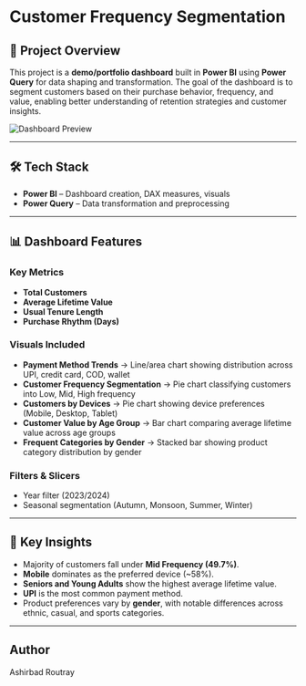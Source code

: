 # Customer Frequency Segmentation

## 📌 Project Overview

This project is a **demo/portfolio dashboard** built in **Power BI** using **Power Query** for data shaping and transformation. The goal of the dashboard is to segment customers based on their purchase behavior, frequency, and value, enabling better understanding of retention strategies and customer insights.

![Dashboard Preview](https://i.ibb.co/BVVnvh6M/Screenshot-2025-09-18-165753.png)



---

## 🛠️ Tech Stack

* **Power BI** – Dashboard creation, DAX measures, visuals
* **Power Query** – Data transformation and preprocessing

---

## 📊 Dashboard Features

### Key Metrics

* **Total Customers**
* **Average Lifetime Value**
* **Usual Tenure Length**
* **Purchase Rhythm (Days)**

### Visuals Included

* **Payment Method Trends** → Line/area chart showing distribution across UPI, credit card, COD, wallet
* **Customer Frequency Segmentation** → Pie chart classifying customers into Low, Mid, High frequency
* **Customers by Devices** → Pie chart showing device preferences (Mobile, Desktop, Tablet)
* **Customer Value by Age Group** → Bar chart comparing average lifetime value across age groups
* **Frequent Categories by Gender** → Stacked bar showing product category distribution by gender

### Filters & Slicers

* Year filter (2023/2024)
* Seasonal segmentation (Autumn, Monsoon, Summer, Winter)

---

## 🔑 Key Insights

* Majority of customers fall under **Mid Frequency (49.7%)**.
* **Mobile** dominates as the preferred device (\~58%).
* **Seniors and Young Adults** show the highest average lifetime value.
* **UPI** is the most common payment method.
* Product preferences vary by **gender**, with notable differences across ethnic, casual, and sports categories.

---

## Author 
Ashirbad Routray
